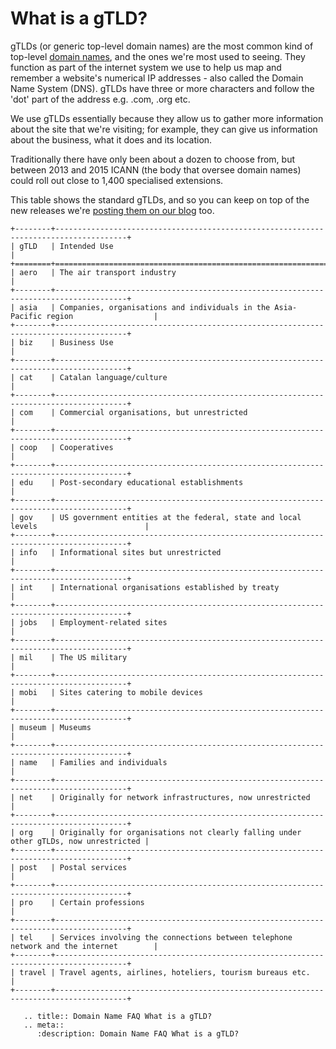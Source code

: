 # What is a gTLD?

gTLDs (or generic top-level domain names) are the most common kind of top-level [domain names](/domains/domains/faqs/what-is-a-domain-name), and the ones we're most used to seeing. They function as part of the internet system we use to help us map and remember a website's numerical IP addresses - also called the Domain Name System (DNS). gTLDs have three or more characters and follow the 'dot' part of the address e.g. .com, .org etc.

We use gTLDs essentially because they allow us to gather more information about the site that we're visiting; for example, they can give us information about the business, what it does and its location.

Traditionally there have only been about a dozen to choose from, but between 2013 and 2015 ICANN (the body that oversee domain names) could roll out close to 1,400 specialised extensions.

This table shows the standard gTLDs, and so you can keep on top of the new releases we're [posting them on our blog](http://www.ukfast.co.uk/blog/2014/02/24/your-one-stop-shop-for-domain-name-extensions/) too.

```eval_rst
+--------+--------------------------------------------------------------------------------------+
| gTLD   | Intended Use                                                                         |
+========+======================================================================================+
| aero   | The air transport industry                                                           |
+--------+--------------------------------------------------------------------------------------+
| asia   | Companies, organisations and individuals in the Asia-Pacific region                  |
+--------+--------------------------------------------------------------------------------------+
| biz    | Business Use                                                                         |
+--------+--------------------------------------------------------------------------------------+
| cat    | Catalan language/culture                                                             |
+--------+--------------------------------------------------------------------------------------+
| com    | Commercial organisations, but unrestricted                                           |
+--------+--------------------------------------------------------------------------------------+
| coop   | Cooperatives                                                                         |
+--------+--------------------------------------------------------------------------------------+
| edu    | Post-secondary educational establishments                                            |
+--------+--------------------------------------------------------------------------------------+
| gov    | US government entities at the federal, state and local levels                        |
+--------+--------------------------------------------------------------------------------------+
| info   | Informational sites but unrestricted                                                 |
+--------+--------------------------------------------------------------------------------------+
| int    | International organisations established by treaty                                    |
+--------+--------------------------------------------------------------------------------------+
| jobs   | Employment-related sites                                                             |
+--------+--------------------------------------------------------------------------------------+
| mil    | The US military                                                                      |
+--------+--------------------------------------------------------------------------------------+
| mobi   | Sites catering to mobile devices                                                     |
+--------+--------------------------------------------------------------------------------------+
| museum | Museums                                                                              |
+--------+--------------------------------------------------------------------------------------+
| name   | Families and individuals                                                             |
+--------+--------------------------------------------------------------------------------------+
| net    | Originally for network infrastructures, now unrestricted                             |
+--------+--------------------------------------------------------------------------------------+
| org    | Originally for organisations not clearly falling under other gTLDs, now unrestricted |
+--------+--------------------------------------------------------------------------------------+
| post   | Postal services                                                                      |
+--------+--------------------------------------------------------------------------------------+
| pro    | Certain professions                                                                  |
+--------+--------------------------------------------------------------------------------------+
| tel    | Services involving the connections between telephone network and the internet        |
+--------+--------------------------------------------------------------------------------------+
| travel | Travel agents, airlines, hoteliers, tourism bureaus etc.                             |
+--------+--------------------------------------------------------------------------------------+

```

```eval_rst
   .. title:: Domain Name FAQ What is a gTLD?
   .. meta::
      :description: Domain Name FAQ What is a gTLD?
```
